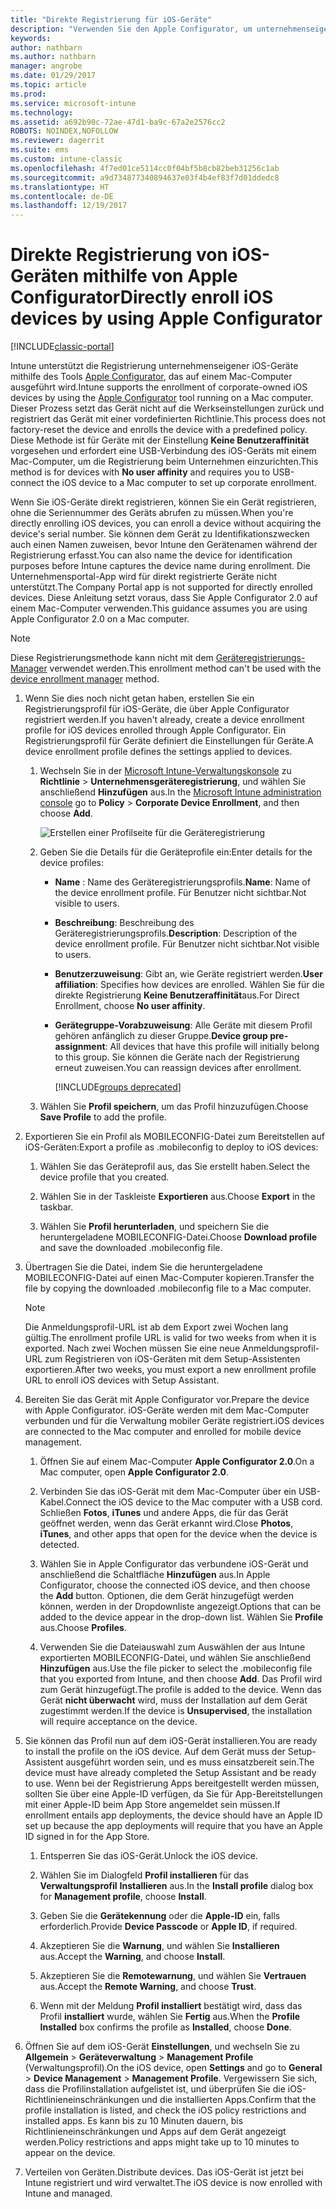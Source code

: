```yaml
---
title: "Direkte Registrierung für iOS-Geräte"
description: "Verwenden Sie den Apple Configurator, um unternehmenseigene iOS-Geräte direkt mit einer vordefinierten Richtlinie zu registrieren, indem Sie sie über USB an einen Mac-Computer anschließen."
keywords: 
author: nathbarn
ms.author: nathbarn
manager: angrobe
ms.date: 01/29/2017
ms.topic: article
ms.prod: 
ms.service: microsoft-intune
ms.technology: 
ms.assetid: a692b90c-72ae-47d1-ba9c-67a2e2576cc2
ROBOTS: NOINDEX,NOFOLLOW
ms.reviewer: dagerrit
ms.suite: ems
ms.custom: intune-classic
ms.openlocfilehash: 4f7ed01ce5114cc0f04bf5b8cb82beb31256c1ab
ms.sourcegitcommit: a9d734877340894637e03f4b4ef83f7d01ddedc8
ms.translationtype: HT
ms.contentlocale: de-DE
ms.lasthandoff: 12/19/2017
---
```

# <a name="directly-enroll-ios-devices-by-using-apple-configurator"></a><span data-ttu-id="2f734-103">Direkte Registrierung von iOS-Geräten mithilfe von Apple Configurator</span><span class="sxs-lookup"><span data-stu-id="2f734-103">Directly enroll iOS devices by using Apple Configurator</span></span>

[!INCLUDE[classic-portal](../includes/classic-portal.md)]

<span data-ttu-id="2f734-104">Intune unterstützt die Registrierung unternehmenseigener iOS-Geräte mithilfe des Tools [Apple Configurator](http://go.microsoft.com/fwlink/?LinkId=518017), das auf einem Mac-Computer ausgeführt wird.</span><span class="sxs-lookup"><span data-stu-id="2f734-104">Intune supports the enrollment of corporate-owned iOS devices by using the [Apple Configurator](http://go.microsoft.com/fwlink/?LinkId=518017) tool running on a Mac computer.</span></span> <span data-ttu-id="2f734-105">Dieser Prozess setzt das Gerät nicht auf die Werkseinstellungen zurück und registriert das Gerät mit einer vordefinierten Richtlinie.</span><span class="sxs-lookup"><span data-stu-id="2f734-105">This process does not factory-reset the device and enrolls the device with a predefined policy.</span></span> <span data-ttu-id="2f734-106">Diese Methode ist für Geräte mit der Einstellung **Keine Benutzeraffinität** vorgesehen und erfordert eine USB-Verbindung des iOS-Geräts mit einem Mac-Computer, um die Registrierung beim Unternehmen einzurichten.</span><span class="sxs-lookup"><span data-stu-id="2f734-106">This method is for devices with **No user affinity** and requires you to USB-connect the iOS device to a Mac computer to set up corporate enrollment.</span></span>

<span data-ttu-id="2f734-107">Wenn Sie iOS-Geräte direkt registrieren, können Sie ein Gerät registrieren, ohne die Seriennummer des Geräts abrufen zu müssen.</span><span class="sxs-lookup"><span data-stu-id="2f734-107">When you're directly enrolling iOS devices, you can enroll a device without acquiring the device's serial number.</span></span> <span data-ttu-id="2f734-108">Sie können dem Gerät zu Identifikationszwecken auch einen Namen zuweisen, bevor Intune den Gerätenamen während der Registrierung erfasst.</span><span class="sxs-lookup"><span data-stu-id="2f734-108">You can also name the device for identification purposes before Intune captures the device name during enrollment.</span></span> <span data-ttu-id="2f734-109">Die Unternehmensportal-App wird für direkt registrierte Geräte nicht unterstützt.</span><span class="sxs-lookup"><span data-stu-id="2f734-109">The Company Portal app is not supported for directly enrolled devices.</span></span> <span data-ttu-id="2f734-110">Diese Anleitung setzt voraus, dass Sie Apple Configurator 2.0 auf einem Mac-Computer verwenden.</span><span class="sxs-lookup"><span data-stu-id="2f734-110">This guidance assumes you are using Apple Configurator 2.0 on a Mac computer.</span></span>

>[!NOTE]
><span data-ttu-id="2f734-111">Diese Registrierungsmethode kann nicht mit dem [Geräteregistrierungs-Manager](enroll-corporate-owned-devices-with-the-device-enrollment-manager-in-microsoft-intune.md) verwendet werden.</span><span class="sxs-lookup"><span data-stu-id="2f734-111">This enrollment method can't be used with the [device enrollment manager](enroll-corporate-owned-devices-with-the-device-enrollment-manager-in-microsoft-intune.md) method.</span></span>

1.  <span data-ttu-id="2f734-112">Wenn Sie dies noch nicht getan haben, erstellen Sie ein Registrierungsprofil für iOS-Geräte, die über Apple Configurator registriert werden.</span><span class="sxs-lookup"><span data-stu-id="2f734-112">If you haven't already, create a device enrollment profile for iOS devices enrolled through Apple Configurator.</span></span> <span data-ttu-id="2f734-113">Ein Registrierungsprofil für Geräte definiert die Einstellungen für Geräte.</span><span class="sxs-lookup"><span data-stu-id="2f734-113">A device enrollment profile defines the settings applied to devices.</span></span>

    1.  <span data-ttu-id="2f734-114">Wechseln Sie in der [Microsoft Intune-Verwaltungskonsole](https://manage.microsoft.com) zu **Richtlinie** &gt; **Unternehmensgeräteregistrierung**, und wählen Sie anschließend **Hinzufügen** aus.</span><span class="sxs-lookup"><span data-stu-id="2f734-114">In the [Microsoft Intune administration console](https://manage.microsoft.com) go to **Policy** &gt; **Corporate Device Enrollment**, and then choose **Add**.</span></span>

        ![Erstellen einer Profilseite für die Geräteregistrierung](../media/pol-sa-corp-enroll.png)

    2.  <span data-ttu-id="2f734-116">Geben Sie die Details für die Geräteprofile ein:</span><span class="sxs-lookup"><span data-stu-id="2f734-116">Enter details for the device profiles:</span></span>

        -   <span data-ttu-id="2f734-117">**Name** : Name des Geräteregistrierungsprofils.</span><span class="sxs-lookup"><span data-stu-id="2f734-117">**Name**: Name of the device enrollment profile.</span></span> <span data-ttu-id="2f734-118">Für Benutzer nicht sichtbar.</span><span class="sxs-lookup"><span data-stu-id="2f734-118">Not visible to users.</span></span>

        -   <span data-ttu-id="2f734-119">**Beschreibung**: Beschreibung des Geräteregistrierungsprofils.</span><span class="sxs-lookup"><span data-stu-id="2f734-119">**Description**: Description of the device enrollment profile.</span></span> <span data-ttu-id="2f734-120">Für Benutzer nicht sichtbar.</span><span class="sxs-lookup"><span data-stu-id="2f734-120">Not visible to users.</span></span>

        -   <span data-ttu-id="2f734-121">**Benutzerzuweisung**: Gibt an, wie Geräte registriert werden.</span><span class="sxs-lookup"><span data-stu-id="2f734-121">**User affiliation**: Specifies how devices are enrolled.</span></span> <span data-ttu-id="2f734-122">Wählen Sie für die direkte Registrierung **Keine Benutzeraffinität**aus.</span><span class="sxs-lookup"><span data-stu-id="2f734-122">For Direct Enrollment, choose **No user affinity**.</span></span>

        -   <span data-ttu-id="2f734-123">**Gerätegruppe-Vorabzuweisung**: Alle Geräte mit diesem Profil gehören anfänglich zu dieser Gruppe.</span><span class="sxs-lookup"><span data-stu-id="2f734-123">**Device group pre-assignment**: All devices that have this profile will initially belong to this group.</span></span> <span data-ttu-id="2f734-124">Sie können die Geräte nach der Registrierung erneut zuweisen.</span><span class="sxs-lookup"><span data-stu-id="2f734-124">You can reassign devices after enrollment.</span></span>

            [!INCLUDE[groups deprecated](../includes/group-deprecation.md)]

    3.  <span data-ttu-id="2f734-125">Wählen Sie **Profil speichern**, um das Profil hinzuzufügen.</span><span class="sxs-lookup"><span data-stu-id="2f734-125">Choose **Save Profile** to add the profile.</span></span>

5.  <span data-ttu-id="2f734-126">Exportieren Sie ein Profil als MOBILECONFIG-Datei zum Bereitstellen auf iOS-Geräten:</span><span class="sxs-lookup"><span data-stu-id="2f734-126">Export a profile as .mobileconfig to deploy to iOS devices:</span></span>

    1.   <span data-ttu-id="2f734-127">Wählen Sie das Geräteprofil aus, das Sie erstellt haben.</span><span class="sxs-lookup"><span data-stu-id="2f734-127">Select the device profile that you created.</span></span>

    2.   <span data-ttu-id="2f734-128">Wählen Sie in der Taskleiste **Exportieren** aus.</span><span class="sxs-lookup"><span data-stu-id="2f734-128">Choose **Export** in the taskbar.</span></span>

    3.   <span data-ttu-id="2f734-129">Wählen Sie **Profil herunterladen**, und speichern Sie die heruntergeladene MOBILECONFIG-Datei.</span><span class="sxs-lookup"><span data-stu-id="2f734-129">Choose **Download profile** and save the downloaded .mobileconfig file.</span></span>

6.  <span data-ttu-id="2f734-130">Übertragen Sie die Datei, indem Sie die heruntergeladene MOBILECONFIG-Datei auf einen Mac-Computer kopieren.</span><span class="sxs-lookup"><span data-stu-id="2f734-130">Transfer the file by copying the downloaded .mobileconfig file to a Mac computer.</span></span>
    > [!NOTE]
    > <span data-ttu-id="2f734-131">Die Anmeldungsprofil-URL ist ab dem Export zwei Wochen lang gültig.</span><span class="sxs-lookup"><span data-stu-id="2f734-131">The enrollment profile URL is valid for two weeks from when it is exported.</span></span> <span data-ttu-id="2f734-132">Nach zwei Wochen müssen Sie eine neue Anmeldungsprofil-URL zum Registrieren von iOS-Geräten mit dem Setup-Assistenten exportieren.</span><span class="sxs-lookup"><span data-stu-id="2f734-132">After two weeks, you must export a new enrollment profile URL to enroll iOS devices with Setup Assistant.</span></span>

7.  <span data-ttu-id="2f734-133">Bereiten Sie das Gerät mit Apple Configurator vor.</span><span class="sxs-lookup"><span data-stu-id="2f734-133">Prepare the device with Apple Configurator.</span></span> <span data-ttu-id="2f734-134">iOS-Geräte werden mit dem Mac-Computer verbunden und für die Verwaltung mobiler Geräte registriert.</span><span class="sxs-lookup"><span data-stu-id="2f734-134">iOS devices are connected to the Mac computer and enrolled for mobile device management.</span></span>

    1.  <span data-ttu-id="2f734-135">Öffnen Sie auf einem Mac-Computer **Apple Configurator 2.0**.</span><span class="sxs-lookup"><span data-stu-id="2f734-135">On a Mac computer, open **Apple Configurator 2.0**.</span></span>

    2.  <span data-ttu-id="2f734-136">Verbinden Sie das iOS-Gerät mit dem Mac-Computer über ein USB-Kabel.</span><span class="sxs-lookup"><span data-stu-id="2f734-136">Connect the iOS device to the Mac computer with a USB cord.</span></span> <span data-ttu-id="2f734-137">Schließen **Fotos**, **iTunes** und andere Apps, die für das Gerät geöffnet werden, wenn das Gerät erkannt wird.</span><span class="sxs-lookup"><span data-stu-id="2f734-137">Close **Photos**, **iTunes**, and other apps that open for the device when the device is detected.</span></span>

    3.  <span data-ttu-id="2f734-138">Wählen Sie in Apple Configurator das verbundene iOS-Gerät und anschließend die Schaltfläche **Hinzufügen** aus.</span><span class="sxs-lookup"><span data-stu-id="2f734-138">In Apple Configurator, choose the connected iOS device, and then choose the **Add** button.</span></span> <span data-ttu-id="2f734-139">Optionen, die dem Gerät hinzugefügt werden können, werden in der Dropdownliste angezeigt.</span><span class="sxs-lookup"><span data-stu-id="2f734-139">Options that can be added to the device appear in the drop-down list.</span></span> <span data-ttu-id="2f734-140">Wählen Sie **Profile** aus.</span><span class="sxs-lookup"><span data-stu-id="2f734-140">Choose **Profiles**.</span></span>

    4.  <span data-ttu-id="2f734-141">Verwenden Sie die Dateiauswahl zum Auswählen der aus Intune exportierten MOBILECONFIG-Datei, und wählen Sie anschließend **Hinzufügen** aus.</span><span class="sxs-lookup"><span data-stu-id="2f734-141">Use the file picker to select the .mobileconfig file that you exported from Intune, and then choose **Add**.</span></span> <span data-ttu-id="2f734-142">Das Profil wird zum Gerät hinzugefügt.</span><span class="sxs-lookup"><span data-stu-id="2f734-142">The profile is added to the device.</span></span>  <span data-ttu-id="2f734-143">Wenn das Gerät **nicht überwacht** wird, muss der Installation auf dem Gerät zugestimmt werden.</span><span class="sxs-lookup"><span data-stu-id="2f734-143">If the device is **Unsupervised**, the installation will require acceptance on the device.</span></span>

8.  <span data-ttu-id="2f734-144">Sie können das Profil nun auf dem iOS-Gerät installieren.</span><span class="sxs-lookup"><span data-stu-id="2f734-144">You are ready to install the profile on the iOS device.</span></span> <span data-ttu-id="2f734-145">Auf dem Gerät muss der Setup-Assistent ausgeführt worden sein, und es muss einsatzbereit sein.</span><span class="sxs-lookup"><span data-stu-id="2f734-145">The device must have already completed the Setup Assistant and be ready to use.</span></span> <span data-ttu-id="2f734-146">Wenn bei der Registrierung Apps bereitgestellt werden müssen, sollten Sie über eine Apple-ID verfügen, da Sie für App-Bereitstellungen mit einer Apple-ID beim App Store angemeldet sein müssen.</span><span class="sxs-lookup"><span data-stu-id="2f734-146">If enrollment entails app deployments, the device should have an Apple ID set up because the app deployments will require that you have an Apple ID signed in for the App Store.</span></span>

    1.  <span data-ttu-id="2f734-147">Entsperren Sie das iOS-Gerät.</span><span class="sxs-lookup"><span data-stu-id="2f734-147">Unlock the iOS device.</span></span>

    2.  <span data-ttu-id="2f734-148">Wählen Sie im Dialogfeld **Profil installieren** für das **Verwaltungsprofil** **Installieren** aus.</span><span class="sxs-lookup"><span data-stu-id="2f734-148">In the **Install profile** dialog box for **Management profile**,  choose **Install**.</span></span>

    3.  <span data-ttu-id="2f734-149">Geben Sie die **Gerätekennung** oder die **Apple-ID** ein, falls erforderlich.</span><span class="sxs-lookup"><span data-stu-id="2f734-149">Provide **Device Passcode** or **Apple ID**, if required.</span></span>

    4.  <span data-ttu-id="2f734-150">Akzeptieren Sie die **Warnung**, und wählen Sie **Installieren** aus.</span><span class="sxs-lookup"><span data-stu-id="2f734-150">Accept the **Warning**, and choose **Install**.</span></span>

    5.  <span data-ttu-id="2f734-151">Akzeptieren Sie die **Remotewarnung**, und wählen Sie **Vertrauen** aus.</span><span class="sxs-lookup"><span data-stu-id="2f734-151">Accept the **Remote Warning**, and choose **Trust**.</span></span>

    6.  <span data-ttu-id="2f734-152">Wenn mit der Meldung **Profil installiert** bestätigt wird, dass das Profil **installiert** wurde, wählen Sie **Fertig** aus.</span><span class="sxs-lookup"><span data-stu-id="2f734-152">When the **Profile Installed** box confirms the profile as **Installed**, choose **Done**.</span></span>

9.  <span data-ttu-id="2f734-153">Öffnen Sie auf dem iOS-Gerät **Einstellungen**, und wechseln Sie zu **Allgemein** &gt; **Geräteverwaltung** &gt; **Management Profile** (Verwaltungsprofil).</span><span class="sxs-lookup"><span data-stu-id="2f734-153">On the iOS device, open **Settings** and go to **General** &gt; **Device Management** &gt; **Management Profile**.</span></span> <span data-ttu-id="2f734-154">Vergewissern Sie sich, dass die Profilinstallation aufgelistet ist, und überprüfen Sie die iOS-Richtlinieneinschränkungen und die installierten Apps.</span><span class="sxs-lookup"><span data-stu-id="2f734-154">Confirm that the profile installation is listed, and check the iOS policy restrictions and installed apps.</span></span> <span data-ttu-id="2f734-155">Es kann bis zu 10 Minuten dauern, bis Richtlinieneinschränkungen und Apps auf dem Gerät angezeigt werden.</span><span class="sxs-lookup"><span data-stu-id="2f734-155">Policy restrictions and apps might take up to 10 minutes to appear on the device.</span></span>

10.  <span data-ttu-id="2f734-156">Verteilen von Geräten.</span><span class="sxs-lookup"><span data-stu-id="2f734-156">Distribute devices.</span></span> <span data-ttu-id="2f734-157">Das iOS-Gerät ist jetzt bei Intune registriert und wird verwaltet.</span><span class="sxs-lookup"><span data-stu-id="2f734-157">The iOS device is now enrolled with Intune and managed.</span></span>
